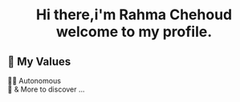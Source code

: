 <h1 align="center">

   <strong> Hi there,i'm Rahma Chehoud welcome to my profile.</strong> 
 



## 💎 My Values

🙋‍♂️ Autonomous <br/>
🕺 & More to discover ...




